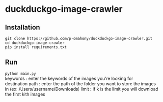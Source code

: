 # duckduckgo-image-crawler

## Installation

```git clone https://github.com/p-omahony/duckduckgo-image-crawler.git``` \
```cd duckduckgo-image-crawler``` \
```pip install requirements.txt``` 

## Run

```python main.py``` \
keywords : enter the keywords of the images you're looking for \
destination path : enter the path of the folder you want to store the images in (ex: /Users/username/Downloads)
limit : if k is the limit you will download the first kith images

